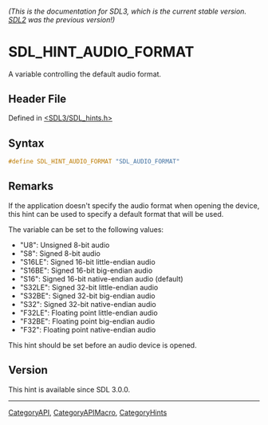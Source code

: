 ###### (This is the documentation for SDL3, which is the current stable version. [SDL2](https://wiki.libsdl.org/SDL2/) was the previous version!)
# SDL_HINT_AUDIO_FORMAT

A variable controlling the default audio format.

## Header File

Defined in [<SDL3/SDL_hints.h>](https://github.com/libsdl-org/SDL/blob/main/include/SDL3/SDL_hints.h)

## Syntax

```c
#define SDL_HINT_AUDIO_FORMAT "SDL_AUDIO_FORMAT"
```

## Remarks

If the application doesn't specify the audio format when opening the
device, this hint can be used to specify a default format that will be
used.

The variable can be set to the following values:

- "U8": Unsigned 8-bit audio
- "S8": Signed 8-bit audio
- "S16LE": Signed 16-bit little-endian audio
- "S16BE": Signed 16-bit big-endian audio
- "S16": Signed 16-bit native-endian audio (default)
- "S32LE": Signed 32-bit little-endian audio
- "S32BE": Signed 32-bit big-endian audio
- "S32": Signed 32-bit native-endian audio
- "F32LE": Floating point little-endian audio
- "F32BE": Floating point big-endian audio
- "F32": Floating point native-endian audio

This hint should be set before an audio device is opened.

## Version

This hint is available since SDL 3.0.0.

----
[CategoryAPI](CategoryAPI), [CategoryAPIMacro](CategoryAPIMacro), [CategoryHints](CategoryHints)

